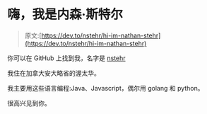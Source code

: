 # 嗨，我是内森·斯特尔

> 原文:[https://dev.to/nstehr/hi-im-nathan-stehr](https://dev.to/nstehr/hi-im-nathan-stehr)

你可以在 GitHub 上找到我，名字是 [nstehr](https://github.com/nstehr)

我住在加拿大安大略省的渥太华。

我主要用这些语言编程:Java、Javascript，偶尔用 golang 和 python。

很高兴见到你。